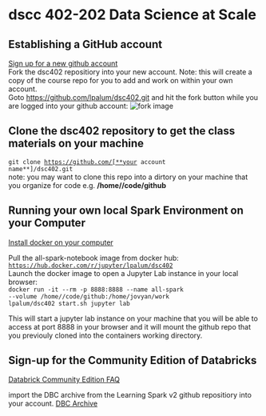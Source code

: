 # dscc 402-202 Data Science at Scale

## Establishing a GitHub account
[Sign up for a new github account](https://docs.github.com/en/github/getting-started-with-github/signing-up-for-a-new-github-account) <br>
Fork the dsc402 repositiory into your new account.  Note: this will create a copy of the course repo for you to add and work on within your
own account.<br>
Goto https://github.com/lpalum/dsc402.git and hit the fork button while you are logged into your github account: ![fork image](https://github-images.s3.amazonaws.com/help/bootcamp/Bootcamp-Fork.png)

## Clone the dsc402 repository to get the class materials on your machine
<code>git clone https://github.com/[**your account name**]/dsc402.git</code><br>
note: you may want to clone this repo into a dirtory on your machine that you organize for code e.g. **/home/<your username>/code/github**

## Running your own local Spark Environment on your Computer
[Install docker on your computer](https://docs.docker.com/get-docker/)

Pull the all-spark-notebook image from docker hub: <br>
<code>https://hub.docker.com/r/jupyter/lpalum/dsc402</code>
<br>Launch the docker image to open a Jupyter Lab instance in your local browser:<br>
<code>docker run -it --rm -p 8888:8888 --name all-spark --volume /home/<your username>/code/github:/home/jovyan/work lpalum/dsc402 start.sh jupyter lab</code>

This will start a jupyter lab instance on your machine that you will be able to access at port 8888 in your browser and it will mount the github repo that you previouly
cloned into the containers working directory.

## Sign-up for the Community Edition of Databricks
[Databrick Community Edition FAQ](https://databricks.com/product/faq/community-edition)

import the DBC archive from the Learning Spark v2 github repositiory into your account.
[DBC Archive](https://github.com/databricks/LearningSparkV2/blob/master/notebooks/LearningSparkv2.dbc)


